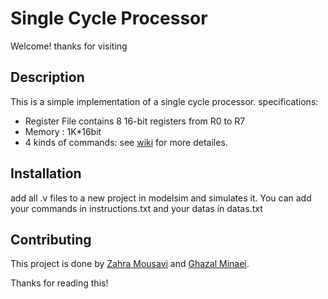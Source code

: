 # Single Cycle Processor
Welcome! thanks for visiting

## Description
This is a simple implementation of a single cycle processor. 
specifications:
- Register File contains 8 16-bit registers from R0 to R7
- Memory : 1K*16bit
- 4 kinds of commands:
see [wiki](https://github.com/ghminaei/Single-Cycle-MIPS/wiki) for more detailes.

## Installation
add all .v files to a new project in modelsim and simulates it. You can add your commands in instructions.txt and your datas in datas.txt

## Contributing
This project is done by [Zahra Mousavi](https://github.com/zahramo) and [Ghazal Minaei](https://github.com/ghminaei).

Thanks for reading this!

